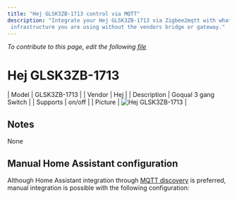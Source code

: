 ```yaml
---
title: "Hej GLSK3ZB-1713 control via MQTT"
description: "Integrate your Hej GLSK3ZB-1713 via Zigbee2mqtt with whatever smart home
 infrastructure you are using without the vendors bridge or gateway."
---
```


*To contribute to this page, edit the following
[file](https://github.com/Koenkk/zigbee2mqtt.io/blob/master/docs/devices/GLSK3ZB-1713.md)*

# Hej GLSK3ZB-1713

| Model | GLSK3ZB-1713  |
| Vendor  | Hej  |
| Description | Goqual 3 gang Switch |
| Supports | on/off |
| Picture | ![Hej GLSK3ZB-1713](./assets/devices/GLSK3ZB-1713.jpg) |

## Notes

None

## Manual Home Assistant configuration
Although Home Assistant integration through [MQTT discovery](../integration/home_assistant) is preferred,
manual integration is possible with the following configuration:
